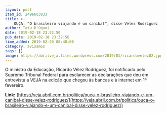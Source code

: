 ```yaml
---
layout: post
item_id: 2496603833
title: >-
    OUÇA: “O brasileiro viajando é um canibal”, disse Vélez Rodríguez
author: Tatu D'Oquei
date: 2019-02-18 23:32:50
pub_date: 2019-02-18 23:32:50
time_added: 2019-02-20 08:48:00
category: avisamos
tags: []
image: https://abrilveja.files.wordpress.com/2019/01/ricardovelez02.jpg.jpg?quality=70&strip=info&w=680&h=453&crop=1
---
```


O ministro da Educação, Ricardo Vélez Rodríguez, foi notificado pelo Supremo Tribunal Federal para esclarecer as declarações que deu em entrevista a VEJA na edição que chegou às bancas e à internet em 1º fevereiro.

**Link:** [https://veja.abril.com.br/politica/ouca-o-brasileiro-viajando-e-um-canibal-disse-velez-rodriguez/](https://veja.abril.com.br/politica/ouca-o-brasileiro-viajando-e-um-canibal-disse-velez-rodriguez/)

